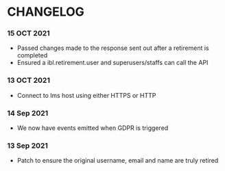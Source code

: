# CHANGELOG

### 15 OCT 2021
- Passed changes made to the response sent out after a retirement is completed
- Ensured a ibl.retirement.user and superusers/staffs can call the API

### 13 OCT 2021
- Connect to lms host using either HTTPS or HTTP

### 14 Sep 2021
- We now have events emitted when GDPR is triggered

### 13 Sep 2021
- Patch to ensure the original username, email and name are truly retired